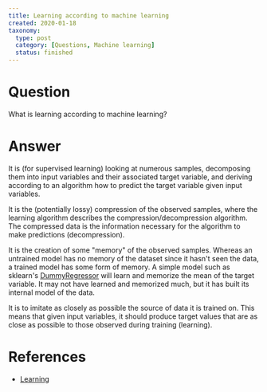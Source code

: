 ```yaml
---
title: Learning according to machine learning
created: 2020-01-18
taxonomy:
  type: post
  category: [Questions, Machine learning]
  status: finished
---
```


# Question
What is learning according to machine learning?

# Answer
It is (for supervised learning) looking at numerous samples, decomposing them into input variables and their associated target variable, and deriving according to an algorithm how to predict the target variable given input variables.

It is the (potentially lossy) compression of the observed samples, where the learning algorithm describes the compression/decompression algorithm. The compressed data is the information necessary for the algorithm to make predictions (decompression).

It is the creation of some "memory" of the observed samples. Whereas an untrained model has no memory of the dataset since it hasn't seen the data, a trained model has some form of memory. A simple model such as sklearn's [DummyRegressor](https://scikit-learn.org/stable/modules/generated/sklearn.dummy.DummyRegressor.html) will learn and memorize the mean of the target variable. It may not have learned and memorized much, but it has built its internal model of the data.

It is to imitate as closely as possible the source of data it is trained on. This means that given input variables, it should produce target values that are as close as possible to those observed during training (learning).

# References
* [Learning](../../../../agi/learning/article.md)

